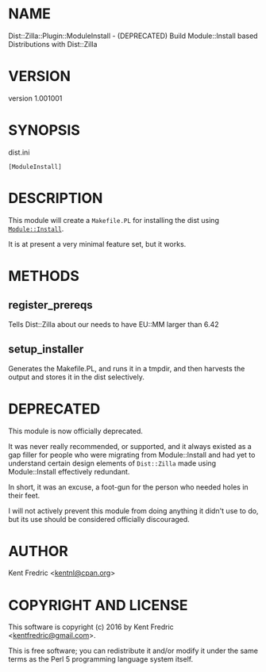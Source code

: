 # NAME

Dist::Zilla::Plugin::ModuleInstall - (DEPRECATED) Build Module::Install based Distributions with Dist::Zilla

# VERSION

version 1.001001

# SYNOPSIS

dist.ini

    [ModuleInstall]

# DESCRIPTION

This module will create a `Makefile.PL` for installing the dist using [`Module::Install`](https://metacpan.org/pod/Module::Install).

It is at present a very minimal feature set, but it works.

# METHODS

## register\_prereqs

Tells Dist::Zilla about our needs to have EU::MM larger than 6.42

## setup\_installer

Generates the Makefile.PL, and runs it in a tmpdir, and then harvests the output and stores
it in the dist selectively.

# DEPRECATED

This module is now officially deprecated.

It was never really recommended, or supported, and it always existed as a gap filler for people
who were migrating from Module::Install and had yet to understand certain design elements of `Dist::Zilla`
made using Module::Install effectively redundant.

In short, it was an excuse, a foot-gun for the person who needed holes in their feet.

I will not actively prevent this module from doing anything it didn't use to do, but its use
should be considered officially discouraged.

# AUTHOR

Kent Fredric &lt;kentnl@cpan.org>

# COPYRIGHT AND LICENSE

This software is copyright (c) 2016 by Kent Fredric &lt;kentfredric@gmail.com>.

This is free software; you can redistribute it and/or modify it under
the same terms as the Perl 5 programming language system itself.
